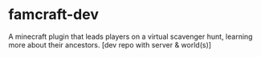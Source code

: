 # famcraft-dev
A minecraft plugin that leads players on a virtual scavenger hunt, learning more about their ancestors.  [dev repo with server &amp; world(s)]
